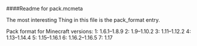 ####Readme for pack.mcmeta

The most interesting Thing in this file is the
pack_format entry.

Pack format for Minecraft versions:
1: 1.6.1–1.8.9 
2: 1.9–1.10.2 
3: 1.11–1.12.2 
4: 1.13–1.14.4 
5: 1.15–1.16.1 
6: 1.16.2–1.16.5 
7: 1.17

